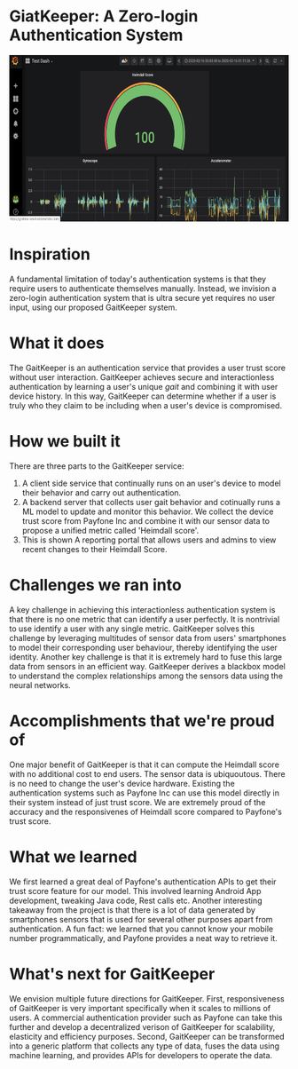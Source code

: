 # GiatKeeper: A Zero-login Authentication System
<p align="center">
  <img src="assets/dash.png" width="800" height="300" />
</p>

# Inspiration
A fundamental limitation of today's authentication systems is that they require users to authenticate themselves manually. 
Instead, we invision a zero-login authentication system that is ultra secure yet requires no user input, using our proposed GaitKeeper system. 

# What it does
The GaitKeeper is an authentication service that provides a user trust score without user interaction.
GaitKeeper achieves secure and interactionless authentication by learning a user's unique _gait_ and combining it with user device history.
In this way, GaitKeeper can determine whether if a user is truly who they claim to be including when a user's device is compromised.

# How we built it
There are three parts to the GaitKeeper service:
1. A client side service that continually runs on an user's device to model their behavior and carry out authentication.
2. A backend server that collects user gait behavior and cotinually runs a ML model to update and monitor this behavior. We collect the device trust score from Payfone Inc and combine it with our sensor data to propose a unified metric called 'Heimdall score'.
3. This is shown A reporting portal that allows users and admins to view recent changes to their Heimdall Score.

# Challenges we ran into
A key challenge in achieving this interactionless authentication system is that there is no one metric that can identify a user perfectly. It is nontrivial to use identify a user with any single metric. 
GaitKeeper solves this challenge by leveraging multitudes of sensor data from users' smartphones to model their corresponding user behaviour, thereby identifying the user identity. Another key challenge is that it is extremely hard to fuse this large data from sensors in an efficient way. GaitKeeper derives a blackbox model to understand the complex relationships among the sensors data using the neural networks.

# Accomplishments that we're proud of
One major benefit of GaitKeeper is that it can compute the Heimdall score with no additional cost to end users. The sensor data is ubiquoutous. There is no need to change the user's device hardware. Existing the authentication systems such as Payfone Inc can use this model directly in their system instead of just trust score. We are extremely proud of the accuracy and the responsivenes of Heimdall score compared to Payfone's trust score. 

# What we learned
We first learned a great deal of Payfone's authentication APIs to get their trust score feature for our model. This involved learning Android App development, tweaking Java code, Rest calls etc. Another interesting takeaway from the project is that there is a lot of data generated by smartphones sensors that is used for several other purposes apart from authentication. A fun fact: we learned that you cannot know your mobile number programmatically, and Payfone provides a neat way to retrieve it. 

# What's next for GaitKeeper
We envision multiple future directions for GaitKeeper. First, responsiveness of GaitKeeper is very important specifically when it scales to millions of users. A commercial authentication provider such as Payfone can take this further and develop a decentralized verison of GaitKeeper for scalability, elasticity and efficiency purposes. Second, GaitKeeper can be transformed into a generic platform that collects any type of data, fuses the data using machine learning, and provides APIs for developers to operate the data. 
